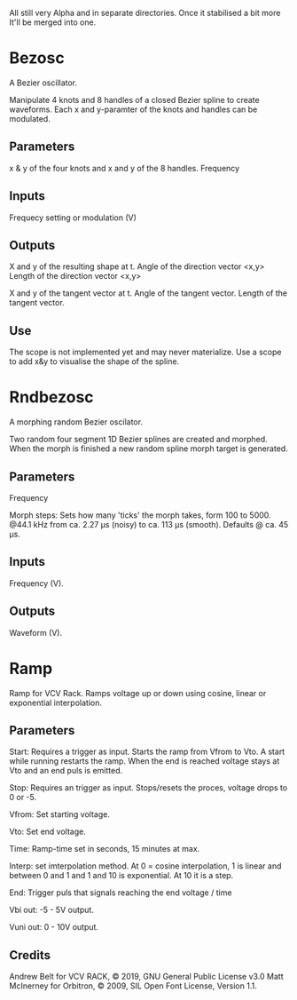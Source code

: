All still very Alpha and in separate directories. Once it stabilised a bit more It'll be merged into one.

# Bezosc 

 A Bezier oscillator.

 Manipulate 4 knots and 8 handles of a closed Bezier spline to create waveforms. Each x and y-paramter of the knots and handles can be modulated.

## Parameters

 x & y of the four knots and x and y of the 8 handles.
 Frequency

## Inputs

 Frequecy setting or modulation (V)

## Outputs

 X and y of the resulting shape at t.
 Angle of the direction vector <x,y>
 Length of the direction vector <x,y>
 
 X and y of the tangent vector at t.
 Angle of the tangent vector.
 Length of the tangent vector.

## Use

 The scope is not implemented yet and may never materialize. Use a scope to add x&y to visualise the shape of the spline.


# Rndbezosc

 A morphing random Bezier oscilator.

 Two random four segment 1D Bezier splines are created and morphed. When the morph is finished a new random spline morph target is generated.

## Parameters

 Frequency
 
 Morph steps: Sets how many 'ticks' the morph takes, form 100 to 5000. @44.1 kHz from ca. 2.27 µs (noisy) to  ca. 113 µs (smooth). Defaults @ ca. 45 µs.

## Inputs

 Frequency (V).

## Outputs

 Waveform (V).


# Ramp 

 Ramp for VCV Rack. Ramps voltage up or down using cosine, linear or exponential interpolation.

## Parameters

 Start: Requires a trigger as input. Starts the ramp from Vfrom to Vto. A start while running restarts the ramp. When the end is reached voltage stays at Vto and an end puls is emitted. 

 Stop: Requires an trigger as input. Stops/resets the proces, voltage drops to 0 or -5.

 Vfrom: Set starting voltage.

 Vto: Set end voltage.  

 Time: Ramp-time set in seconds, 15 minutes at max.

 Interp: set imterpolation method. At 0 = cosine interpolation, 1 is linear and between 0 and 1 and 1 and 10 is exponential. At 10 it is a step.

 End: Trigger puls that signals reaching the end voltage / time

 Vbi out: -5 - 5V output.

 Vuni out: 0 - 10V output.

## Credits

 Andrew Belt for VCV RACK, © 2019, GNU General Public License v3.0 
 Matt McInerney for Orbitron, © 2009, SIL Open Font License, Version 1.1.